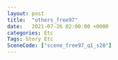 ```yaml
---
layout: post
title:  "others_free97"
date:   2021-07-26 02:00:00 +0000
categories: Etc
Tags: Story Etc
SceneCode: ["scene_free97_q1_s20"]
---
```

